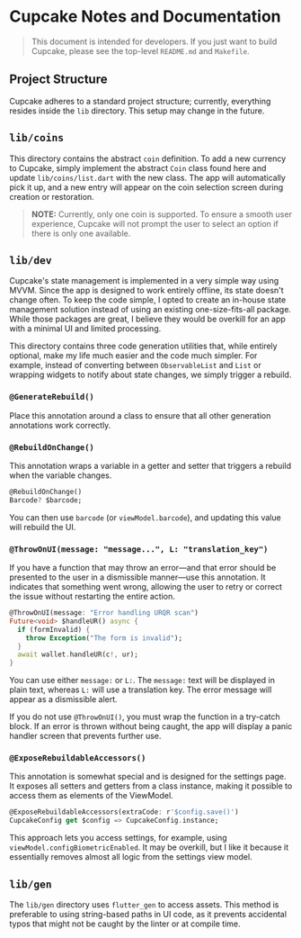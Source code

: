 # Cupcake Notes and Documentation

> This document is intended for developers. If you just want to build Cupcake, please see the top-level `README.md` and `Makefile`.

## Project Structure

Cupcake adheres to a standard project structure; currently, everything resides inside the `lib` directory. This setup may change in the future.

## `lib/coins`

This directory contains the abstract `coin` definition. To add a new currency to Cupcake, simply implement the abstract `Coin` class found here and update `lib/coins/list.dart` with the new class. The app will automatically pick it up, and a new entry will appear on the coin selection screen during creation or restoration.

> **NOTE:** Currently, only one coin is supported. To ensure a smooth user experience, Cupcake will not prompt the user to select an option if there is only one available.

## `lib/dev`

Cupcake's state management is implemented in a very simple way using MVVM. Since the app is designed to work entirely offline, its state doesn't change often. To keep the code simple, I opted to create an in-house state management solution instead of using an existing one-size-fits-all package. While those packages are great, I believe they would be overkill for an app with a minimal UI and limited processing.

This directory contains three code generation utilities that, while entirely optional, make my life much easier and the code much simpler. For example, instead of converting between `ObservableList` and `List` or wrapping widgets to notify about state changes, we simply trigger a rebuild.

### `@GenerateRebuild()`

Place this annotation around a class to ensure that all other generation annotations work correctly.

### `@RebuildOnChange()`

This annotation wraps a variable in a getter and setter that triggers a rebuild when the variable changes.

```dart
@RebuildOnChange()
Barcode? $barcode;
```

You can then use `barcode` (or `viewModel.barcode`), and updating this value will rebuild the UI.

### `@ThrowOnUI(message: "message...", L: "translation_key")`

If you have a function that may throw an error—and that error should be presented to the user in a dismissible manner—use this annotation. It indicates that something went wrong, allowing the user to retry or correct the issue without restarting the entire action.

```dart
@ThrowOnUI(message: "Error handling URQR scan")
Future<void> $handleUR() async {
  if (formInvalid) {
    throw Exception("The form is invalid");
  }
  await wallet.handleUR(c!, ur);
}
```

You can use either `message:` or `L:`. The `message:` text will be displayed in plain text, whereas `L:` will use a translation key. The error message will appear as a dismissible alert.

If you do not use `@ThrowOnUI()`, you must wrap the function in a try-catch block. If an error is thrown without being caught, the app will display a panic handler screen that prevents further use.

### `@ExposeRebuildableAccessors()`

This annotation is somewhat special and is designed for the settings page. It exposes all setters and getters from a class instance, making it possible to access them as elements of the ViewModel.

```dart
@ExposeRebuildableAccessors(extraCode: r'$config.save()')
CupcakeConfig get $config => CupcakeConfig.instance;
```

This approach lets you access settings, for example, using `viewModel.configBiometricEnabled`. It may be overkill, but I like it because it essentially removes almost all logic from the settings view model.

## `lib/gen`

The `lib/gen` directory uses `flutter_gen` to access assets. This method is preferable to using string-based paths in UI code, as it prevents accidental typos that might not be caught by the linter or at compile time.